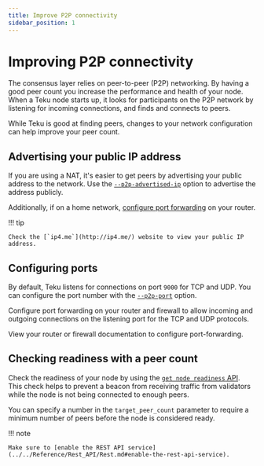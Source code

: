 ```yaml
---
title: Improve P2P connectivity
sidebar_position: 1
---
```


# Improving P2P connectivity

The consensus layer relies on peer-to-peer (P2P) networking. By having a good peer count you increase the performance and health of your node. When a Teku node starts up, it looks for participants on the P2P network by listening for incoming connections, and finds and connects to peers.

While Teku is good at finding peers, changes to your network configuration can help improve your peer count.

## Advertising your public IP address

If you are using a NAT, it's easier to get peers by advertising your public address to the network. Use the [`--p2p-advertised-ip`](../../Reference/CLI/CLI-Syntax.md#p2p-advertised-ip) option to advertise the address publicly.

Additionally, if on a home network, [configure port forwarding](#configuring-ports) on your router.

!!! tip

    Check the [`ip4.me`](http://ip4.me/) website to view your public IP address.

## Configuring ports

By default, Teku listens for connections on port `9000` for TCP and UDP. You can configure the port number with the [`--p2p-port`](../../Reference/CLI/CLI-Syntax.md#p2p-port) option.

Configure port forwarding on your router and firewall to allow incoming and outgoing connections on the listening port for the TCP and UDP protocols.

View your router or firewall documentation to configure port-forwarding.

## Checking readiness with a peer count

Check the readiness of your node by using the [`get node readiness` API](https://consensys.github.io/teku/#operation/getTekuV1AdminReadiness). This check helps to prevent a beacon from receiving traffic from validators while the node is not being connected to enough peers.

You can specify a number in the `target_peer_count` parameter to require a minimum number of peers before the node is considered ready.

!!! note

    Make sure to [enable the REST API service](../../Reference/Rest_API/Rest.md#enable-the-rest-api-service).
